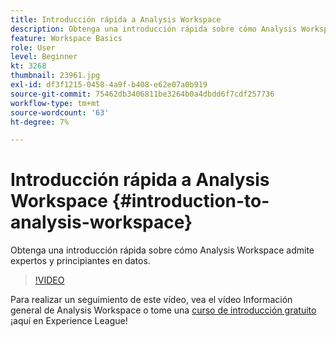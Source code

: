 ```yaml
---
title: Introducción rápida a Analysis Workspace
description: Obtenga una introducción rápida sobre cómo Analysis Workspace admite expertos y principiantes en datos.
feature: Workspace Basics
role: User
level: Beginner
kt: 3268
thumbnail: 23961.jpg
exl-id: df3f1215-0458-4a9f-b408-e62e07a0b919
source-git-commit: 75462db3406811be3264b0a4dbdd6f7cdf257736
workflow-type: tm+mt
source-wordcount: '63'
ht-degree: 7%

---
```


# Introducción rápida a Analysis Workspace {#introduction-to-analysis-workspace}

Obtenga una introducción rápida sobre cómo Analysis Workspace admite expertos y principiantes en datos.

>[!VIDEO](https://video.tv.adobe.com/v/28165/?quality=12&learn=on)

Para realizar un seguimiento de este vídeo, vea el vídeo Información general de Analysis Workspace o tome una [curso de introducción gratuito](https://experienceleague.adobe.com/?recommended=Analytics-U-1-2020.1.workspace&amp;lang=es) ¡aquí en Experience League!

